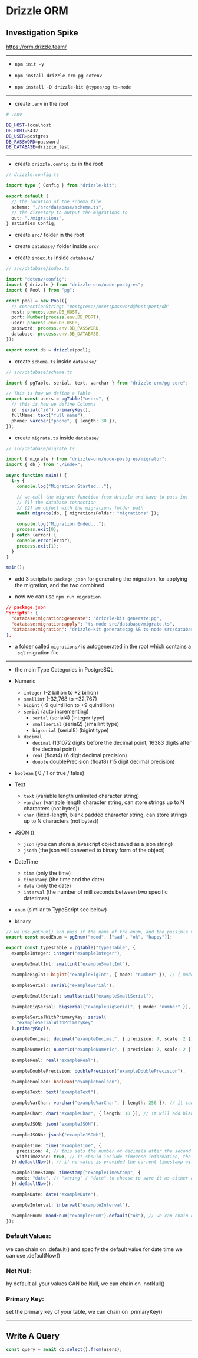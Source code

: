 # Drizzle ORM

## Investigation Spike

https://orm.drizzle.team/

---

- `npm init -y`

- `npm install drizzle-orm pg dotenv`

- `npm install -D drizzle-kit @types/pg ts-node`

---

- create `.env` in the root

```sh
# .env

DB_HOST=localhost
DB_PORT=5432
DB_USER=postgres
DB_PASSWORD=password
DB_DATABASE=drizzle_test
```

---

- create `drizzle.config.ts` in the root

```ts
// drizzle.config.ts

import type { Config } from "drizzle-kit";

export default {
  // the location of the schema file
  schema: "./src/database/schema.ts",
  // the directory to output the migrations to
  out: "./migrations",
} satisfies Config;
```

- create `src/` folder in the root
- create `database/` folder inside `src/`

- create `index.ts` inside `database/`

```ts
// src/database/index.ts

import "dotenv/config";
import { drizzle } from "drizzle-orm/node-postgres";
import { Pool } from "pg";

const pool = new Pool({
  // connectionString: "postgres://user:password@host:port/db"
  host: process.env.DB_HOST,
  port: Number(process.env.DB_PORT),
  user: process.env.DB_USER,
  password: process.env.DB_PASSWORD,
  database: process.env.DB_DATABASE,
});

export const db = drizzle(pool);
```

- create `schema.ts` inside `database/`

```ts
// src/database/schema.ts

import { pgTable, serial, text, varchar } from "drizzle-orm/pg-core";

// This is how we define a Table
export const users = pgTable("users", {
  // this is how we define Columns
  id: serial("id").primaryKey(),
  fullName: text("full_name"),
  phone: varchar("phone", { length: 30 }),
});
```

- create `migrate.ts` inside `database/`

```ts
// src/database/migrate.ts

import { migrate } from "drizzle-orm/node-postgres/migrator";
import { db } from "./index";

async function main() {
  try {
    console.log("Migration Started...");

    // we call the migrate function from drizzle and have to pass in:
    // [1] the database connection
    // [2] an object with the migrations folder path
    await migrate(db, { migrationsFolder: "migrations" });

    console.log("Migration Ended...");
    process.exit(0);
  } catch (error) {
    console.error(error);
    process.exit(1);
  }
}

main();
```

- add 3 scripts to `package.json` for generating the migration, for applying the migration, and the two combined

- now we can use `npm run migration`

```json
// package.json
"scripts": {
  "database:migration:generate": "drizzle-kit generate:pg",
  "database:migration:apply": "ts-node src/database/migrate.ts",
  "database:migration": "drizzle-kit generate:pg && ts-node src/database/migrate.ts",
},
```

- a folder called `migrations/` is autogenerated in the root which contains a `.sql` migration file

---

- the main Type Categories in PostgreSQL

- Numeric
  - `integer` (-2 billion to +2 billion)
  - `smallint` (-32,768 to +32,767)
  - `bigint` (-9 quintillion to +9 quintillion)
  - `serial` (auto incrementing)
    - `serial` (serial4) (integer type)
    - `smallserial` (serial2) (smallint type)
    - `bigserial` (serial8) (bigint type)
  - `decimal`
    - `decimal` (131072 digits before the decimal point, 16383 digits after the decimal point)
    - `real` (float4) (6 digit decimal precision)
    - `double` doublePrecision (float8) (15 digit decimal precision)
- `boolean` ( 0 / 1 or true / false)
- Text
  - `text` (variable length unlimited character string)
  - `varchar` (variable length character string, can store strings up to N characters (not bytes))
  - `char` (fixed-length, blank padded character string, can store strings up to N characters (not bytes))
- JSON ()
  - `json` (you can store a javascript object saved as a json string)
  - `jsonb` (the json will converted to binary form of the object)
- DateTime
  - `time` (only the time)
  - `timestamp` (the time and the date)
  - `date` (only the date)
  - `interval` (the number of milliseconds between two specific datetimes)
- `enum` (similar to TypeScript see below)
- `binary`

```ts
// we use pgEnum() and pass it the name of the enum, and the possible values of the enum
export const moodEnum = pgEnum("mood", ["sad", "ok", "happy"]);

export const typesTable = pgTable("typesTable", {
  exampleInteger: integer("exampleInteger"),

  exampleSmallInt: smallint("exampleSmallInt"),

  exampleBigInt: bigint("exampleBigInt", { mode: "number" }), // { mode: "bigint" }

  exampleSerial: serial("exampleSerial"),

  exampleSmallSerial: smallserial("exampleSmallSerial"),

  exampleBigSerial: bigserial("exampleBigSerial", { mode: "number" }), // { mode: "bigint" }

  exampleSerialWithPrimaryKey: serial(
    "exampleSerialWithPrimaryKey"
  ).primaryKey(),

  exampleDecimal: decimal("exampleDecimal", { precision: 7, scale: 2 }), // 12345.67 precision is total number of digits, scale is number of digits after the decimal point

  exampleNumeric: numeric("exampleNumeric", { precision: 7, scale: 2 }), // 12345.67 this is the same as the decimal type^

  exampleReal: real("exampleReal"),

  exampleDoublePrecision: doublePrecision("exampleDoublePrecision"),

  exampleBoolean: boolean("exampleBoolean"),

  exampleText: text("exampleText"),

  exampleVarChar: varchar("exampleVarChar", { length: 256 }), // it can store a text string up to at most 256 characters

  exampleChar: char("exampleChar", { length: 10 }), // it will add blank space to fill the remaining space up to the length

  exampleJSON: json("exampleJSON"),

  exampleJSONb: jsonb("exampleJSONb"),

  exampleTime: time("exampleTime", {
    precision: 4, // this sets the number of decimals after the second
    withTimezone: true, // it should include timezone information, the "+00" at the end of the string denotes the timezone
  }).defaultNow(), // if no value is provided the current timestamp will be used

  exampleTimeStamp: timestamp("exampleTimeStamp", {
    mode: "date", // "string" / "date" to choose to save it as either a string or a date
  }).defaultNow(),

  exampleDate: date("exampleDate"),

  exampleInterval: interval("exampleInterval"),

  exampleEnum: moodEnum("exampleEnum").default("ok"), // we can chain on .default() and specify the default value
});
```

### Default Values:

we can chain on .default() and specify the default value
for date time we can use .defaultNow()

### Not Null:

by default all your values CAN be Null, we can chain on .notNull()

### Primary Key:

set the primary key of your table, we can chain on .primaryKey()

---

## Write A Query

```ts
const query = await db.select().from(users);
```
